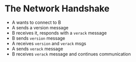 # The Network Handshake

- A wants to connect to B
- A sends a version message
- B receives it, responds with a `verack` message
- B sends `version` message
- A receives `version` and `verack` msgs
- A sends `verack` message
- B receives `verack` message and continues communication
